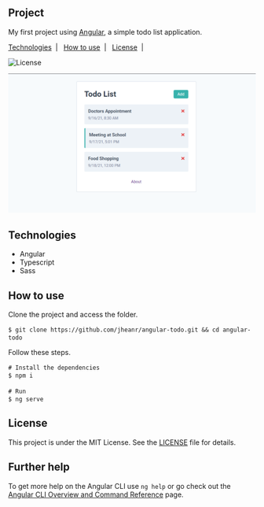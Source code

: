## Project

My first project using [Angular](https://angular.io), a simple todo list application.

<p>
  <a href="#technologies">Technologies</a>&nbsp;&nbsp;|&nbsp;&nbsp;
  <a href="#how-to-use">How to use</a>&nbsp;&nbsp;|&nbsp;&nbsp;
  <a href="#license">License</a>&nbsp;&nbsp;|&nbsp;&nbsp;
</p>

<p>
  <img alt="License" src="https://img.shields.io/static/v1?label=license&message=MIT&color=6832b8&labelColor=9146ff">
</p>

![cover](.github/cover.png?style=flat)

## Technologies

- Angular
- Typescript
- Sass

## How to use

Clone the project and access the folder.

```shell
$ git clone https://github.com/jheanr/angular-todo.git && cd angular-todo
```

Follow these steps.

```shell
# Install the dependencies
$ npm i

# Run
$ ng serve
```

## License

This project is under the MIT License. See the [LICENSE](LICENSE.md) file for details.

## Further help

To get more help on the Angular CLI use `ng help` or go check out the [Angular CLI Overview and Command Reference](https://angular.io/cli) page.
